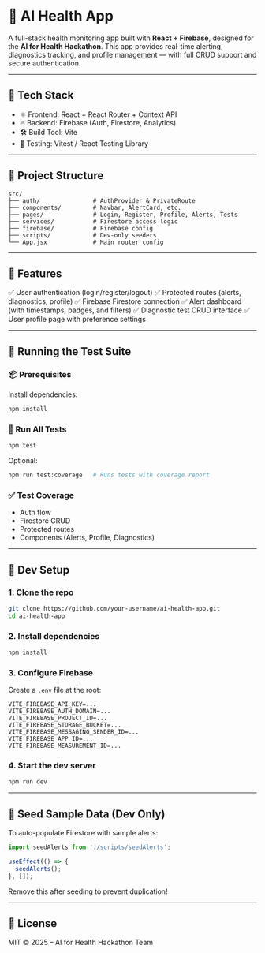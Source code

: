 # 🧠 AI Health App

A full-stack health monitoring app built with **React + Firebase**, designed for the **AI for Health Hackathon**. This app provides real-time alerting, diagnostics tracking, and profile management — with full CRUD support and secure authentication.

---

## 🚀 Tech Stack

* ⚛️ Frontend: React + React Router + Context API
* 🔥 Backend: Firebase (Auth, Firestore, Analytics)
* 🛠 Build Tool: Vite
* 🧪 Testing: Vitest / React Testing Library

---

## 📂 Project Structure

```
src/
├── auth/               # AuthProvider & PrivateRoute
├── components/         # Navbar, AlertCard, etc.
├── pages/              # Login, Register, Profile, Alerts, Tests
├── services/           # Firestore access logic
├── firebase/           # Firebase config
├── scripts/            # Dev-only seeders
└── App.jsx             # Main router config
```

---

## 🔐 Features

✅ User authentication (login/register/logout)
✅ Protected routes (alerts, diagnostics, profile)
✅ Firebase Firestore connection
✅ Alert dashboard (with timestamps, badges, and filters)
✅ Diagnostic test CRUD interface
✅ User profile page with preference settings

---

## 🧪 Running the Test Suite

### 📦 Prerequisites

Install dependencies:

```bash
npm install
```

### 🚀 Run All Tests

```bash
npm test
```

Optional:

```bash
npm run test:coverage   # Runs tests with coverage report
```

### ✅ Test Coverage

* Auth flow
* Firestore CRUD
* Protected routes
* Components (Alerts, Profile, Diagnostics)

---

## 🔧 Dev Setup

### 1. Clone the repo

```bash
git clone https://github.com/your-username/ai-health-app.git
cd ai-health-app
```

### 2. Install dependencies

```bash
npm install
```

### 3. Configure Firebase

Create a `.env` file at the root:

```env
VITE_FIREBASE_API_KEY=...
VITE_FIREBASE_AUTH_DOMAIN=...
VITE_FIREBASE_PROJECT_ID=...
VITE_FIREBASE_STORAGE_BUCKET=...
VITE_FIREBASE_MESSAGING_SENDER_ID=...
VITE_FIREBASE_APP_ID=...
VITE_FIREBASE_MEASUREMENT_ID=...
```

### 4. Start the dev server

```bash
npm run dev
```

---

## 🧪 Seed Sample Data (Dev Only)

To auto-populate Firestore with sample alerts:

```js
import seedAlerts from './scripts/seedAlerts';

useEffect(() => {
  seedAlerts();
}, []);
```

Remove this after seeding to prevent duplication!

---

## 📄 License

MIT © 2025 – AI for Health Hackathon Team

